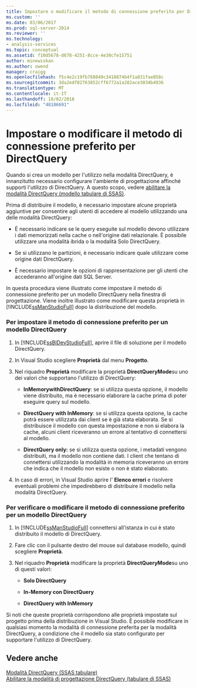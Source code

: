 ```yaml
---
title: Impostare o modificare il metodo di connessione preferito per DirectQuery | Microsoft Docs
ms.custom: ''
ms.date: 03/06/2017
ms.prod: sql-server-2014
ms.reviewer: ''
ms.technology:
- analysis-services
ms.topic: conceptual
ms.assetid: f10d5678-d678-4251-8cce-4e30cfe15751
author: minewiskan
ms.author: owend
manager: craigg
ms.openlocfilehash: f5c4e2c19fb768849c3418874b4f1a831fae858c
ms.sourcegitcommit: 3da2edf82763852cff6772a1a282ace3034b4936
ms.translationtype: MT
ms.contentlocale: it-IT
ms.lasthandoff: 10/02/2018
ms.locfileid: "48186691"
---
```

# <a name="set-or-change-the-preferred-connection-method-for-directquery"></a>Impostare o modificare il metodo di connessione preferito per DirectQuery
  Quando si crea un modello per l'utilizzo nella modalità DirectQuery, è innanzitutto necessario configurare l'ambiente di progettazione affinché supporti l'utilizzo di DirectQuery. A questo scopo, vedere [abilitare la modalità DirectQuery &#40;modello tabulare di SSAS&#41;](tabular-models/enable-directquery-mode-in-ssdt.md).  
  
 Prima di distribuire il modello, è necessario impostare alcune proprietà aggiuntive per consentire agli utenti di accedere al modello utilizzando una delle modalità DirectQuery:  
  
-   È necessario indicare se le query eseguite sul modello devono utilizzare i dati memorizzati nella cache o nell'origine dati relazionale. È possibile utilizzare una modalità ibrida o la modalità Solo DirectQuery.  
  
-   Se si utilizzano le partizioni, è necessario indicare quale utilizzare come origine dati DirectQuery.  
  
-   È necessario impostare le opzioni di rappresentazione per gli utenti che accederanno all'origine dati SQL Server.  
  
 In questa procedura viene illustrato come impostare il metodo di connessione preferito per un modello DirectQuery nella finestra di progettazione. Viene inoltre illustrato come modificare questa proprietà in [!INCLUDE[ssManStudioFull](../includes/ssmanstudiofull-md.md)] dopo la distribuzione del modello.  
  
### <a name="to-set-the-preferred-connection-method-for-a-directquery-model"></a>Per impostare il metodo di connessione preferito per un modello DirectQuery  
  
1.  In [!INCLUDE[ssBIDevStudioFull](../includes/ssbidevstudiofull-md.md)], aprire il file di soluzione per il modello DirectQuery.  
  
2.  In Visual Studio scegliere **Proprietà** dal menu **Progetto**.  
  
3.  Nel riquadro **Proprietà** modificare la proprietà **DirectQueryMode**su uno dei valori che supportano l'utilizzo di DirectQuery:  
  
    -   **InMemorywithDirectQuery**: se si utilizza questa opzione, il modello viene distribuito, ma è necessario elaborare la cache prima di poter eseguire query sul modello.  
  
    -   **DirectQuery with InMemory**: se si utilizza questa opzione, la cache potrà essere utilizzata dai client se è già stata elaborata. Se si distribuisce il modello con questa impostazione e non si elabora la cache, alcuni client riceveranno un errore al tentativo di connettersi al modello.  
  
    -   **DirectQuery only:** se si utilizza questa opzione, i metadati vengono distribuiti, ma il modello non contiene dati. I client che tentano di connettersi utilizzando la modalità in memoria riceveranno un errore che indica che il modello non esiste o non è stato elaborato.  
  
4.  In caso di errori, in Visual Studio aprire l' **Elenco errori** e risolvere eventuali problemi che impedirebbero di distribuire il modello nella modalità DirectQuery.  
  
### <a name="to-verify-or-change-the-preferred-connection-method-for-a-directquery-model"></a>Per verificare o modificare il metodo di connessione preferito per un modello DirectQuery  
  
1.  In [!INCLUDE[ssManStudioFull](../includes/ssmanstudiofull-md.md)] connettersi all'istanza in cui è stato distribuito il modello di DirectQuery.  
  
2.  Fare clic con il pulsante destro del mouse sul database modello, quindi scegliere **Proprietà**.  
  
3.  Nel riquadro **Proprietà** modificare la proprietà **DirectQueryMode**su uno di questi valori:  
  
    -   **Solo DirectQuery**  
  
    -   **In-Memory con DirectQuery**  
  
    -   **DirectQuery with InMemory**  
  
 Si noti che queste proprietà corrispondono alle proprietà impostate sul progetto prima della distribuzione in Visual Studio. È possibile modificare in qualsiasi momento la modalità di connessione preferita per la modalità DirectQuery, a condizione che il modello sia stato configurato per supportare l'utilizzo di DirectQuery.  
  
## <a name="see-also"></a>Vedere anche  
 [Modalità DirectQuery &#40;SSAS tabulare&#41;](tabular-models/directquery-mode-ssas-tabular.md)   
 [Abilitare la modalità di progettazione DirectQuery &#40;tabulare di SSAS&#41;](tabular-models/enable-directquery-mode-in-ssdt.md)  
  
  
